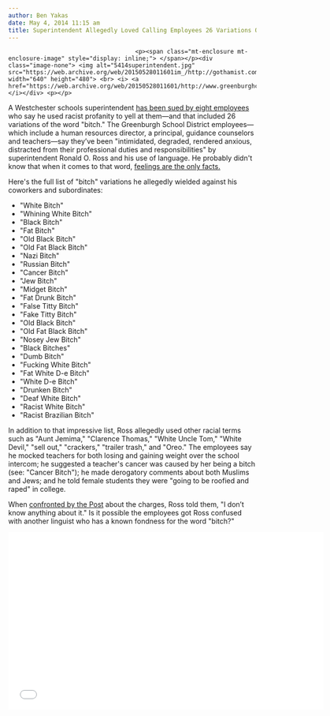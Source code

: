 ```yaml
---
author: Ben Yakas
date: May 4, 2014 11:15 am
title: Superintendent Allegedly Loved Calling Employees 26 Variations Of "Bitch"
---
```


	
										<p><span class="mt-enclosure mt-enclosure-image" style="display: inline;"> </span></p><div class="image-none"> <img alt="5414superintendent.jpg" src="https://web.archive.org/web/20150528011601im_/http://gothamist.com/attachments/byakas/5414superintendent.jpg" width="640" height="480"> <br> <i> <a href="https://web.archive.org/web/20150528011601/http://www.greenburghcsd.org/pages/greenburghcsd/District/Office_of_the_Superintendent">via</a></i></div> <p></p>

<p>A Westchester schools superintendent <a href="https://web.archive.org/web/20150528011601/http://www.lohud.com/story/news/education/2014/05/02/greenburgh-schools-chief-sued/8608299/">has been sued by eight employees</a> who say he used racist profanity to yell at them&#x2014;and that included 26 variations of the word &quot;bitch.&quot; The Greenburgh School District employees&#x2014;which include a human resources director, a principal, guidance counselors and teachers&#x2014;say they&#x2019;ve been &quot;intimidated, degraded, rendered anxious, distracted from their professional duties and responsibilities&quot; by superintendent Ronald O. Ross and his use of language. He probably didn&apos;t know that when it comes to that word, <a href="https://web.archive.org/web/20150528011601/http://gothamist.com/2012/09/02/philosopher_kanye_west_ponders_the.php">feelings are the only facts.</a> </p>

<p>Here&apos;s the full list of &quot;bitch&quot; variations he allegedly wielded against his coworkers and subordinates:</p>

<ul>
	<li>&quot;White Bitch&quot;</li>
	<li>&quot;Whining White Bitch&quot;</li>
	<li>&quot;Black Bitch&quot;</li>
	<li>&quot;Fat Bitch&quot;</li>
	<li>&quot;Old Black Bitch&quot; </li>
	<li>&quot;Old Fat Black Bitch&quot;</li>
	<li>&quot;Nazi Bitch&quot;</li>
	<li>&quot;Russian Bitch&quot;</li>
	<li>&quot;Cancer Bitch&quot; </li>
	<li>&quot;Jew Bitch&quot;</li>
	<li>&quot;Midget Bitch&quot; </li>
	<li>&quot;Fat Drunk Bitch&quot; </li>
	<li>&quot;False Titty Bitch&quot; </li>
	<li>&quot;Fake Titty Bitch&quot; </li>
	<li>&quot;Old Black Bitch&quot; </li>
	<li>&quot;Old Fat Black Bitch&quot; </li>
	<li>&quot;Nosey Jew Bitch&quot;</li>
	<li>&quot;Black Bitches&quot;</li>
	<li>&quot;Dumb Bitch&quot;</li>
	<li>&quot;Fucking White Bitch&quot; </li>
	<li>&quot;Fat White D-e Bitch&quot; </li>
	<li>&quot;White D-e Bitch&quot;</li>
	<li>&quot;Drunken Bitch&quot;</li>
	<li>&quot;Deaf White Bitch&quot; </li>
	<li>&quot;Racist White Bitch&quot; </li>
	<li>&quot;Racist Brazilian Bitch&quot;</li>
</ul>

<p>In addition to that impressive list, Ross allegedly used other racial terms such as &quot;Aunt Jemima,&quot; &quot;Clarence Thomas,&quot; &quot;White Uncle Tom,&quot; &quot;White Devil,&quot; &quot;sell out,&quot; &quot;crackers,&quot; &quot;trailer trash,&quot; and &quot;Oreo.&quot; The employees say he mocked teachers for both losing and gaining weight over the school intercom; he suggested a teacher&apos;s cancer was caused by her being a bitch (see: &quot;Cancer Bitch&quot;); he made derogatory comments about both Muslims and Jews; and he told female students they were &quot;going to be roofied and raped&quot; in college.</p>

<p>When <a href="https://web.archive.org/web/20150528011601/http://nypost.com/2014/05/03/42-obscene-and-racist-ways-a-schools-superintendent-referred-to-his-employees/">confronted by the Post</a> about the charges, Ross told them, &quot;I don&#x2019;t know anything about it.&quot; Is it possible the employees got Ross confused with another linguist who has a known fondness for the word &quot;bitch?&quot;</p>

<p><iframe width="640" height="360" src="//web.archive.org/web/20150528011601if_/http://www.youtube.com/embed/vQTrdYEaoIU" frameborder="0" allowfullscreen></iframe></p>					
										
									
				